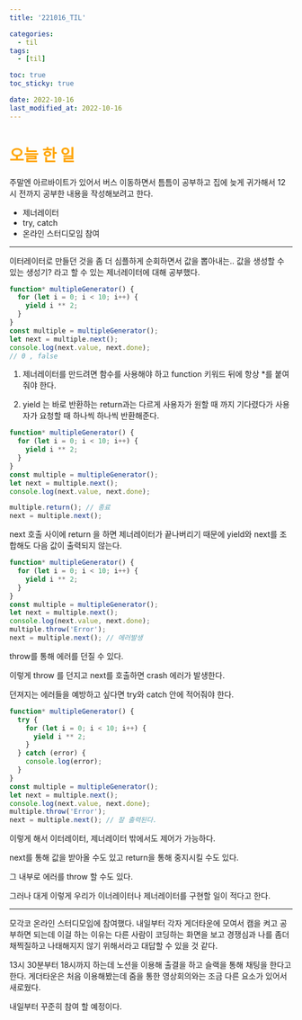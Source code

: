 ```yaml
---
title: '221016_TIL'

categories:
  - til
tags:
  - [til]

toc: true
toc_sticky: true

date: 2022-10-16
last_modified_at: 2022-10-16
---
```


# <span style="color:orange"> 오늘 한 일</span>

주말엔 아르바이트가 있어서 버스 이동하면서 틈틈이 공부하고 집에 늦게 귀가해서 12시 전까지 공부한 내용을 작성해보려고 한다.

- 제너레이터
- try, catch
- 온라인 스터디모임 참여

---

이터레이터로 만들던 것을 좀 더 심플하게 순회하면서 값을 뽑아내는.. 값을 생성할 수 있는 생성기? 라고 할 수 있는 제너레이터에 대해 공부했다.

```javascript
function* multipleGenerator() {
  for (let i = 0; i < 10; i++) {
    yield i ** 2;
  }
}
const multiple = multipleGenerator();
let next = multiple.next();
console.log(next.value, next.done);
// 0 , false
```

1. 제너레이터를 만드려면 함수를 사용해야 하고 function 키워드 뒤에 항상 \*를 붙여줘야 한다.

2. yield 는 바로 반환하는 return과는 다르게 사용자가 원할 때 까지 기다렸다가 사용자가 요청할 때 하나씩 하나씩 반환해준다.

```javascript
function* multipleGenerator() {
  for (let i = 0; i < 10; i++) {
    yield i ** 2;
  }
}
const multiple = multipleGenerator();
let next = multiple.next();
console.log(next.value, next.done);

multiple.return(); // 종료
next = multiple.next();
```

next 호출 사이에 return 을 하면 제너레이터가 끝나버리기 때문에 yield와 next를 조합해도 다음 값이 출력되지 않는다.

```javascript
function* multipleGenerator() {
  for (let i = 0; i < 10; i++) {
    yield i ** 2;
  }
}
const multiple = multipleGenerator();
let next = multiple.next();
console.log(next.value, next.done);
multiple.throw('Error');
next = multiple.next(); // 에러발생
```

throw를 통해 에러를 던질 수 있다.

이렇게 throw 를 던지고 next를 호출하면 crash 에러가 발생한다.

던져지는 에러들을 예방하고 싶다면 try와 catch 안에 적어줘야 한다.

```javascript
function* multipleGenerator() {
  try {
    for (let i = 0; i < 10; i++) {
      yield i ** 2;
    }
  } catch (error) {
    console.log(error);
  }
}
const multiple = multipleGenerator();
let next = multiple.next();
console.log(next.value, next.done);
multiple.throw('Error');
next = multiple.next(); // 잘 출력된다.
```

이렇게 해서 이터레이터, 제너레이터 밖에서도 제어가 가능하다.

next를 통해 값을 받아올 수도 있고 return을 통해 중지시킬 수도 있다.

그 내부로 에러를 throw 할 수도 있다.

그러나 대게 이렇게 우리가 이너레이터나 제너레이터를 구현할 일이 적다고 한다.

---

모각코 온라인 스터디모임에 참여했다.
내일부터 각자 게더타운에 모여서 캠을 켜고 공부하면 되는데 이걸 하는 이유는 다른 사람이 코딩하는 화면을 보고 경쟁심과 나를 좀더 채찍질하고 나태해지지 않기 위해서라고 대답할 수 있을 것 같다.

13시 30분부터 18시까지 하는데 노션을 이용해 출결을 하고 슬랙을 통해 채팅을 한다고한다.
게더타운은 처음 이용해봤는데 줌을 통한 영상회의와는 조금 다른 요소가 있어서 새로웠다.

내일부터 꾸준히 참여 할 예정이다.
